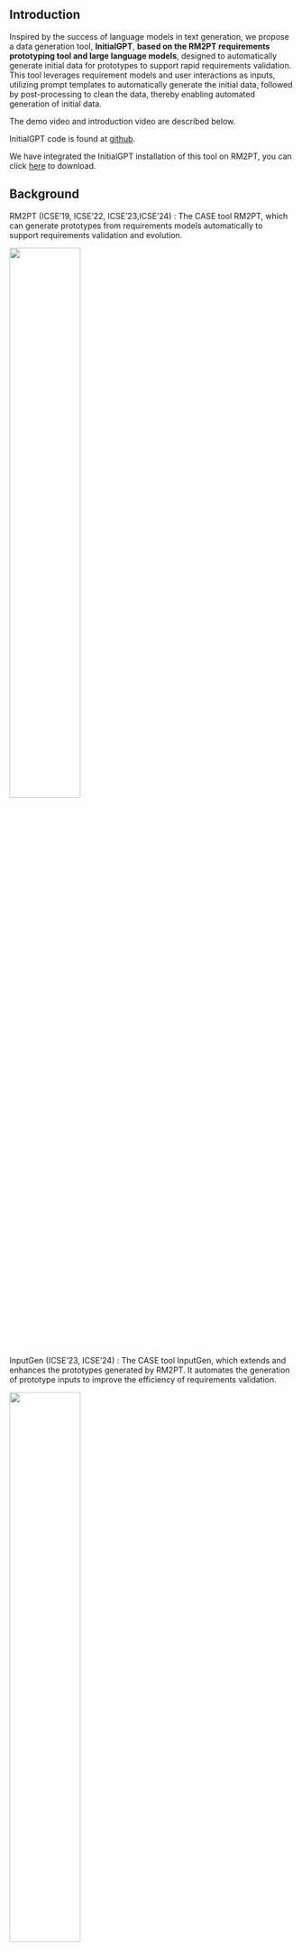 ## Introduction

Inspired by the success of language models in text generation, we propose a data generation tool, **InitialGPT**, **based on the RM2PT requirements prototyping tool and large language models**, designed to automatically generate initial data for prototypes to support rapid requirements validation. This tool leverages requirement models and user interactions as inputs, utilizing prompt templates to automatically generate the initial data, followed by post-processing to clean the data, thereby enabling automated generation of initial data. 

The demo video and introduction video are described below.

InitialGPT code is found at [github](https://github.com/lemon-521/InitialGPT-Demo).

We have integrated the InitialGPT installation of this tool on RM2PT, you can click [here](https://github.com/lemon-521/InitialGPT-Demo/releases/download/2.0/RM2PT_InitialGPT_win32.win32.x86_64.zip) to download.

## Background 

RM2PT (ICSE’19, ICSE’22, ICSE’23,ICSE’24) :  The CASE tool RM2PT, which can generate prototypes from requirements models automatically to support requirements validation and evolution. 

<img src="../../imgs/InputGen/New1.png" alt="" width="50%" height="50%" />

InputGen (ICSE’23, ICSE’24) :  The CASE tool InputGen, which extends and enhances the prototypes generated by RM2PT. It automates the generation of prototype inputs to improve the efficiency of requirements validation.

<img src="../../imgs/InputGen/New2.png" alt="" width="50%" height="50%" />

InitialGPT is a tool that extends the functionality of RM2PT and InputGen. 

<img src="../../imgs/InputGen/new3.png" alt="" width="70%" height="70%" />



## Motivation

**The video cast its motivation is listed as follows (Youtube): **

<iframe class="uk-width-1-3@m" width="560" height="315" src="https://www.youtube.com/embed/6EGOWbwEUnE" frameborder="1" allow="accelerometer; autoplay; encrypted-media; gyroscope; picture-in-picture" allowfullscreen>InitialGPT Youtube Video</iframe>



**InitialGPT's tool demo features as shown below (Youtube):**

<iframe class="uk-width-1-3@m" width="560" height="315" src="https://www.youtube.com/embed/K5lhoRyC4XM" frameborder="1" allow="accelerometer; autoplay; encrypted-media; gyroscope; picture-in-picture" allowfullscreen>InitialGPT Youtube Video</iframe>



## InitialGPT

**InitialGPT** is a data generation tool **based on the RM2PT requirements prototyping tool and large language models** aimed at automating the generation of initial data for prototypes to support rapid requirements validation. 

### Features

**Automatic generation of prompt templates**: On the one hand, InitialGPT extracts domain conceptual information from the requirement model, on the other hand, the tool automatically generates requirement information through interaction with the user, and finally generates prompt templates by combining other pre-processed information.

**Automatic data generation and post-processing**: We design a method to cope with the limitations of api request length and request number of LLMs, and perform data cleansing and re-generation by setting up post-processing rules to ensure that a large amount of reasonable initial data is generated without duplication.

**Data Evaluation**: We propose a set of initial data generation evaluation metrics oriented to requirements validation to ensure data quality.

The workflow of InitialGPT is shown in Fig:

<img src="../../imgs/InputGen/new5.png" alt="" width="80%" height="80%" />

An overview figure of InitialGPT is shown in Fig:

<img src="../../imgs/InputGen/new4.png" alt="" width="80%" height="80%" />



## InitialGPT Installation



### RM2PT with Integration of InitialGPT tool
We have integrated the InitialGPT installation of this tool on RM2PT, you can click [here](https://github.com/lemon-521/InitialGPT-Demo/releases/download/2.0/RM2PT_InitialGPT_win32.win32.x86_64.zip) to download and use it without installing the step by step process below.


#### Prequest

InitialGPT is an advanced feature of **RM2PT**. We recommend you to use InitialGPT in RM2PT. If you don't have RM2PT, download [here](https://ai4se.com/downloads/).

### Installation

Here is the step-by-step installation. Click [here](https://github.com/lemon-521/InitialGPT-Demo/releases/download/1.0/com.rm2pt.generator.initialgpt.updatesite-1.0.0-SNAPSHOT.zip) to download InitialGPT. Follow the steps below to install.

<img src="../../imgs/InputGen/2offline.png" alt="2offline" width="70%" height="70%" />

<img src="../../imgs/InputGen/InitialGPTchoosepackage1.png" alt="3load" width="70%" height="70%" />

<img src="../../imgs/InputGen/4add.png" alt="4add" width="70%" height="70%" />

<img src="./imgs/inputgen/InitialGPT333.png" alt="InitialGPT333" width="70%" height="70%" />

<img src="./imgs/InputGen/6installanyway.png" alt="6installanyway" width="70%" height="70%" />


## InitialGPT Tutorial

You can view the demo video before installing(in the motivation section).

### Prerequest

In order to generate the prototype initial data, you need a requirement model, the **RM2PT project**. For creating or importing a RM2PT project，you can see the tutorial [here](https://ai4se.com/tutorial/user/create_new_project). We recommend importing RM2PT projects from Git, which is avaliable at [CaseStudies](https://github.com/RM2PT/CaseStudies).


### Input of InitialGPT — Requirements Model

<img src="../../imgs/InputGen/InitialGPT_Overview_10.png" alt="InitialGPT_Overview_10" width="70%" height="70%" />

<img src="../../imgs/InputGen/rm.png" alt="rm" width="80%" height="80%" />

The input to InitialGPT is a UML requirements model with OCL constraints. The model includes: a conceptual class diagram, a use case diagram, system sequence diagrams, contracts of and system operations.

- **A conceptual class diagram:** A conceptual class diagram is a concept-relation model, which illustrates abstract and meaningful concepts and their relations in the problem domain, in which the concepts are specified as classes, the relations of the concepts are specified as the associations between the classes, and the properties of the concepts are specified as the attributes of the classes.

- **A use case diagram:** A use case diagram captures domain processes as use cases in terms of interactions between the system and its users. It contains a set of use cases for a system, actors represented a type of users of the system or external systems that the system interacts with, the relations between the actors and these use cases, and relations among use cases.

- **System sequence diagrams:** A system sequence diagram describes a particular domain process of a use case. It contains the actors that interact with the system, the system and the system events that the actors generate, their order, and inter-system events. Compared with the sequence diagram in design models, a system sequence diagram treats all systems as a black box and contains system events across the system boundary between actors and systems without object lifelines and internal interactions between objects.

- **Contracts of system operations:** The contract of a system operation specifies the conditions that the state of the system is assumed to satisfy before the execution of the system operation, called the pre-condition and the conditions that the system state is required to satisfy after the execution (if it terminated), called the post-condition of the system operation. Typically, the pre-condition specifies the properties of the system state that need to be checked when system operation is to be executed, and the postcondition defines the possible changes that the execution of the system operation is to realize.

### Input of InitialGPT — Prompt Template
A good prompt template approach is the key to data generation, which can effectively prompt the large language model to generate data so as to better utilize the performance of the large model. 

Since LLMs has the limitation of data response time and length for the api usage, we have designed two sets of templates for LLMs, which are used for generating general amount of data and large amount of data respectively.

<img src="../../imgs/InputGen/InitialGPT_Overview11.png.png" alt="InitialGPT_Overview11" width="70%" height="70%" />

### Prompt Template

We have designed a corresponding prompt generation template as shown in the figure:

<img src="../../imgs/InputGen/new15.png" alt="InitialGPT_Overview11" width="80%" height="80%" />

#### General Prompt Template

The general prompt template consists of three main components. The Initial Information Prompt is a well-tested general prompt, the Input section consists of user interaction information and domain entity information automatically generated by the requirements model, and the Output section specifies the format of the output data.
<img src="../../imgs/InputGen/GeneralFarmat.png" alt="GeneralFarmat" width="70%" height="70%" />

#### Large Prompt Template
The Large Data Amount Prompt Template is similar to the General Prompt Template, but is generated for a single entity, 40 at one time, and post-processed until the final required number is fully generated.
<img src="../../imgs/InputGen/largeFarmat.png" alt="largeFarmat" width="70%" height="70%" />

### 1) Generate a prototype from the requirement model
After you import a requirements model, first, we use the RM2PT to generate a prototype from the requirements model by right click on `cocome.remodel` -> `RM2PT`-> `OO Prototype`-> ` Generate Desktop Prototype`

<img src="../../imgs/InputGen/10generateprototype.png" alt="10generateprototype" width="70%" height="70%" />

### 2) Run the InitialGPT tool to refactor and enhance the prototype
after you generate a prototype, we use the InitialGPT to refactor the prototype from the requirements model by right click on `cocome.remodel` -> `RM2PT-dev`-> `InitialGPT`, and update the project.

<img src="../../imgs/InputGen/InitialGPT9refactor.png" alt="InitialGPT9refactor" width="70%" height="70%" />

### 3) The third step is to run the refactored prototype
Run the refactored prototype to validate the requirements by right click on `COCOMEPrototype` -> `pom.xml`-> `run`-> `maven build`
.
<img src="../../imgs/InputGen/8runprototype.png" alt="8runprototype" width="70%" height="70%" />

### 4) Generate the initial data to validate the requirements.


### The Output of InitialGPT

After automatically refactoring and enhancing the generated prototype by the tool InitialGPT, the enhanced prototype contains two advantages as follows:

- **Automatic initial data generation of prototypes**. The enhanced prototypes can automatically generate large amounts of prototype initial data for requirements validation via a large language model.

- **Automatic Data Prompts Generation for large language models**. A method is proposed to automatically generate prompts for large language models based on the requirement model, aiming to prompt GPT-3.5 to generate more compliant, reasonable, and effective data that satisfies the requirements.

- **Automated evaluation of generated data**. To facilitate users in quickly understanding data quality, we have designed an automatic evaluation feature based on specific metrics.


### For the CoCoME example
In the system status, Click on the initial data generation button and in the data generation screen
<img src="../../imgs/InputGen/InitialGPT_chushi.png" alt="InitialGPT_chushi" width="70%" height="70%" />

1. The first step is to select a model. The current models used are gpt-4o, gpt-4 and gpt-3.5-turbo; more large language models will be added later.

  <img src="../../imgs/InputGen/new6.png" alt="new6" width="70%" height="70%" />

  <img src="../../imgs/InputGen/new7.png" alt="" width="70%" height="70%" />

  

2. Click on Generate Settings and then choose whether to use a proxy on the pop-up page. If you do, please delete "no" and fill in your own proxy port, then fill in your openai key.

   here you can set the number of entities we want to generate for each entity. Also, you can add as many prompts as you want to the note box.

   <img src="../../imgs/InputGen/new8.png" alt="" width="70%" height="70%" />

   

3. After the settings have been input, click on the Generate Prompt button and Prompt will be generated automatically. If you are not satisfied with the generated prompt template, you can further modify it. 

  <img src="../../imgs/InputGen/new9.png" alt="" width="70%" height="70%" />

4. Then, click the "Generation" button. Here, you can see the time corresponding to the number of generated entities we have tested.
    <img src="../../imgs/InputGen/InitialGPT_generate7.png" alt="InitialGPT_generate7" width="70%" height="70%" />

5. After successful generation, you can view the generated entities in the table view or yaml view, and you can also modify them to better match your requirements. 

   <img src="../../imgs/InputGen/new10.png" alt="InitialGPT_generate7" width="70%" height="70%" />

6. To facilitate users in quickly understanding data quality, we have designed an automatic evaluation feature based on specific metrics. You can click the "Automatic Evaluation" button to view the generated data on the panel. To start the evaluation, click the "Evaluation" button on the right.

  <img src="../../imgs/InputGen/new11.png" alt="InitialGPT_generate7" width="50%" height="50%" />

7. Until completion of the evaluation, the evaluation results will be displayed on the panel. 

  <img src="../../imgs/InputGen/new12.png" alt="InitialGPT_generate7" width="50%" height="50%" />

8. If you are dissatisfied with the data quality, you may click the "Regenerate" button on the right. Once the data is regenerated, it can be viewed in the table.

  <img src="../../imgs/InputGen/new13.png" alt="InitialGPT_generate7" width="50%" height="50%" />

9. 

10. Finally, click on the "load data" button to import the initial data into the prototype.
    <img src="../../imgs/InputGen/new10.png" alt="InitialGPT_generate8" width="70%" height="70%" />

11. At the same time, the generated data is saved, and you can click on the Load File button to load the file directly next time without having to generate it again. 
      <img src="../../imgs/InputGen/InitialGPT_load.png" alt="InitialGPT_load" width="70%" height="70%" />

For more details, please see [CaseStudies](https://github.com/RM2PT/CaseStudies).



### InitialGPT Evalution

#### Case Studies
In this section, we first present the case studies and then show the evaluation results based on the case studies.

This paragraph discusses the reuse of four case studies to demonstrate the validity and functionality of InitialGPT. The case studies include systems that are widely used in daily life, namely a supermarket system (CoCoME), a library management system (LibMS), an automated teller machine (ATM) and a loan processing system (LoanPS). 
More details of the requirements models can be found at GitHub https://github.com/RM2PT/CaseStudies. 

The complexity of these requirement models is shown in Table 1. InitialGPT's experimental settings are 2.8GHz Intel Core i5, 16GB DDR3, JDK 11 (JDK 11 has been embedded directly into RM2PT). The large model is tested using the api of  gpt-4o,gpt-4 and gpt-3.5-turbo. 
We have a concise training on utilizing CASE tools for requirements validation. 

<img src="../../imgs/InputGen/InitialGPT_table1.png" alt="InitialGPT_table1" width="70%" height="70%" />


#### Evaluation Results
In this section, we first present the case studies and then show the evaluation indicators with evaluation results based on the case studies.

#### Efficiency Experments：

InitialGPT can refactor the prototype generated by RM2PT in combination with gpt to automatically generate the initial data. 
In order to assess effectiveness, we conducte a comparison between two versions: 

(1) **The prototype generated by RM2PT tool** and (2) **The improved prototype that refactoring by InitialGPT**. 

The experiments involve validating requirements through the generation of initial data using InitialGPT or manual writing of initial data. The results of the experiments are shown in Table II.

<img src="../../imgs/InputGen/InitialGPT_table2.png" alt="InitialGPT_table2" width="70%" height="70%" />

We calculate the time efficiency of using the prototype for requirements validation. As shown in Table 3 on average, it takes a developer **29.37 minutes to write 100 initial entities data, while ChatGPT takes only 2.96 minutes to automatically generate**, and the enhanced prototype is able to **improve the efficiency of requirements validation by 6x times **over a manually written prototype, and **the more initial data required, the more time is saved**.

<img src="../../imgs/InputGen/InitialGPT_table3.png" alt="InitialGPT_table3" width="70%" height="70%" />



#### Quality Evaluation 

At the same time, we also evaluate the quality of GPT-generated data. For the evaluation of data quality, we propose **10 evaluation dimensions with 15 evaluation indicators**. 

**Evaluation indicators for data quality**

The detailed evaluation dimensions and evaluation indicators are shown in the figure:

<img src="../../imgs/InputGen/InitialGPT_table5.png" alt="InitialGPT_table5" width="100%" height="85%" />



**Evaluation Rule for data quality** 

The evaluation rule is a **5-point** scale, where the score of each indicator is calculated and then the total score is calculated based on the corresponding weights.  

The evaluation rule is a 5-point scale, using the "Number of Entities Coverage" as an example.
5 points: The data cover all entities and there are enough of each.
4 points: The data covers most entities, but the number of entities is sufficient.
3 points: The data covers most of the entities, but there are some omissions in the number of entities generated.
2 points: The data covers a basic range of entities and there are omissions in the number of entities generated.
1 point: The data covers very few entities and the number of entities generated is small.
0 points: The data does not cover any entities or the data is not available at all.
From high to low, a score of 5 indicates that the data fully meets the requirements of the evaluation indicators, a score of 1 indicates that the data rarely meets the requirements of the evaluation indicators, and a score of 0 indicates that the data does not meet the requirements of the evaluation indicators at all and is not available.




#### Results of data quality evaluation

We conducted three experiments as shown in Table IV. 

Table IV show that the quality of data generated by GPT-4 is better than GPT-3.5-turbo, which is basically similar to the quality of manually written data. 

<img src="../../imgs/InputGen/new14.png" alt="InitialGPT_table4" width="70%" height="70%" />
